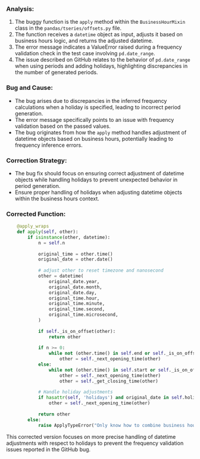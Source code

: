 ### Analysis:
1. The buggy function is the `apply` method within the `BusinessHourMixin` class in the `pandas/tseries/offsets.py` file.
2. The function receives a `datetime` object as input, adjusts it based on business hours logic, and returns the adjusted datetime.
3. The error message indicates a ValueError raised during a frequency validation check in the test case involving `pd.date_range`.
4. The issue described on GitHub relates to the behavior of `pd.date_range` when using periods and adding holidays, highlighting discrepancies in the number of generated periods.

### Bug and Cause:
- The bug arises due to discrepancies in the inferred frequency calculations when a holiday is specified, leading to incorrect period generation.
- The error message specifically points to an issue with frequency validation based on the passed values.
- The bug originates from how the `apply` method handles adjustment of datetime objects based on business hours, potentially leading to frequency inference errors.

### Correction Strategy:
- The bug fix should focus on ensuring correct adjustment of datetime objects while handling holidays to prevent unexpected behavior in period generation.
- Ensure proper handling of holidays when adjusting datetime objects within the business hours context.

### Corrected Function:
```python
    @apply_wraps
    def apply(self, other):
        if isinstance(other, datetime):
            n = self.n
    
            original_time = other.time()
            original_date = other.date()
    
            # adjust other to reset timezone and nanosecond
            other = datetime(
                original_date.year,
                original_date.month,
                original_date.day,
                original_time.hour,
                original_time.minute,
                original_time.second,
                original_time.microsecond,
            )
            
            if self._is_on_offset(other):
                return other
    
            if n >= 0:
                while not (other.time() in self.end or self._is_on_offset(other)):
                    other = self._next_opening_time(other)
            else:
                while not (other.time() in self.start or self._is_on_offset(other)):
                    other = self._next_opening_time(other)
                    other = self._get_closing_time(other)
            
            # Handle holiday adjustments
            if hasattr(self, 'holidays') and original_date in self.holidays:
                other = self._next_opening_time(other)
    
            return other
        else:
            raise ApplyTypeError("Only know how to combine business hour with datetime")
```

This corrected version focuses on more precise handling of datetime adjustments with respect to holidays to prevent the frequency validation issues reported in the GitHub bug.